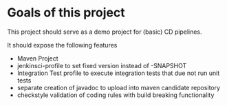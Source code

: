 Goals of this project
=====================

This project should serve as a demo project for (basic) CD pipelines.

It should expose the following features

* Maven Project
* jenkinsci-profile to set fixed version instead of -SNAPSHOT
* Integration Test profile to execute integration tests that due not run unit tests
* separate creation of javadoc to upload into maven candidate repository
* checkstyle validation of coding rules with build breaking functionality
